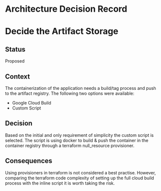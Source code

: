 # Architecture Decision Record

# Decide the Artifact Storage

## Status

Proposed

## Context

The containerization of the application needs a build/tag process and push to the artifact registry. The following two
options were available:
 - Google Cloud Build
 - Custom Script

## Decision

Based on the initial and only requirement of simplicity the custom script is selected. The script is using docker to 
build & push the container in the container registry through a terraform null_resource provisioner. 

## Consequences

Using provisioners in terraform is not considered a best practise. However, comparing the terraform code complexity of 
setting up the full cloud build process with the inline script it is worth taking the risk.